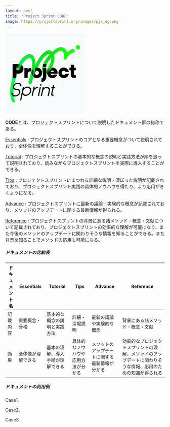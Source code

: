 ```yaml
---
layout: post
title: "Project Sprint CODE"
image: https://projectsprint.org/images/pjs_og.png
---
```


<img alt="Project Sprint" src="../images/pjs_logo.png" width="50%" />

**CODE**とは、プロジェクトスプリントについて説明したドキュメント群の総称である。

[Essentials](../ja/code/essentials.md) : プロジェクトスプリントのコアとなる重要概念がついて説明されており、全体像を理解することができる。

[Tutorial](../ja/code/tutorial/index.md) : プロジェクトスプリントの基本的な概念の説明と実践方法が順を追って説明されており、読みながらプロジェクトスプリントを実際に導入することができる。

[Tips](../ja/code/tips/index.md) : プロジェクトスプリントにまつわる詳細な説明・深ぼった説明が記載されており、プロジェクトスプリント実践の具体的ノウハウを得たり、より応用がきくようになる。

[Advance](../ja/code/advance.md) : プロジェクトスプリントに最新の議論・実験的な概念が記載されており、メソッドのアップデートに関する最新情報が得られる。

[Reference](../ja/code/reference.md) : プロジェクトスプリントの背景にある諸メソッド・概念・文献について記載されており、プロジェクトスプリントの効率的な理解が可能になり、また今後のメソッドのアップデートに関わりそうな情報を知ることができる。また背景を知ることでメソッドの応用も可能になる。

##### ドキュメントの比較表

ドキュメント名  | Essentials  | Tutorial  | Tips  | Advance  |  Reference
--|---|---|---|---|--
記載内容  | 重要概念・骨格  |基本的な概念の説明と実践方法   | 詳細・深堀説明  | 最新の議論や実験的な概念  | 背景にある諸メソッド・概念・文献
効果  | 全体像が理解できる  | 基本の理解、導入手順が理解できる  | 具体的なノウハウや応用方法が分かる  | メソッドのアップデートに関する最新情報が分かる  |  効率的なプロジェクトスプリントの理解、メソッドのアップデートに関わりそうな情報、応用のための知識が得られる

##### ドキュメントの利用例

Case1.

Case2.

Case3.
